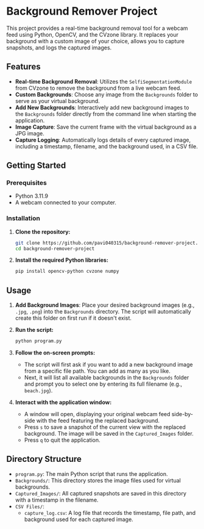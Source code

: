 # Background Remover Project


This project provides a real-time background removal tool for a webcam feed using Python, OpenCV, and the CVzone library. It replaces your background with a custom image of your choice, allows you to capture snapshots, and logs the captured images.

## Features

-   **Real-time Background Removal**: Utilizes the `SelfiSegmentationModule` from CVzone to remove the background from a live webcam feed.
-   **Custom Backgrounds**: Choose any image from the `Backgrounds` folder to serve as your virtual background.
-   **Add New Backgrounds**: Interactively add new background images to the `Backgrounds` folder directly from the command line when starting the application.
-   **Image Capture**: Save the current frame with the virtual background as a JPG image.
-   **Capture Logging**: Automatically logs details of every captured image, including a timestamp, filename, and the background used, in a CSV file.

## Getting Started

### Prerequisites

-   Python 3.11.9
-   A webcam connected to your computer.

### Installation

1.  **Clone the repository:**
    ```sh
    git clone https://github.com/pavi040315/background-remover-project.git
    cd background-remover-project
    ```

2.  **Install the required Python libraries:**
    ```sh
    pip install opencv-python cvzone numpy
    ```

## Usage

1.  **Add Background Images**: Place your desired background images (e.g., `.jpg`, `.png`) into the `Backgrounds` directory. The script will automatically create this folder on first run if it doesn't exist.

2.  **Run the script:**
    ```sh
    python program.py
    ```

3.  **Follow the on-screen prompts:**
    -   The script will first ask if you want to add a new background image from a specific file path. You can add as many as you like.
    -   Next, it will list all available backgrounds in the `Backgrounds` folder and prompt you to select one by entering its full filename (e.g., `beach.jpg`).

4.  **Interact with the application window:**
    -   A window will open, displaying your original webcam feed side-by-side with the feed featuring the replaced background.
    -   Press `s` to save a snapshot of the current view with the replaced background. The image will be saved in the `Captured_Images` folder.
    -   Press `q` to quit the application.

## Directory Structure

-   `program.py`: The main Python script that runs the application.
-   `Backgrounds/`: This directory stores the image files used for virtual backgrounds.
-   `Captured_Images/`: All captured snapshots are saved in this directory with a timestamp in the filename.
-   `CSV Files/`:
    -   `capture_log.csv`: A log file that records the timestamp, file path, and background used for each captured image.
